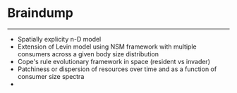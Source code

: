 # Braindump

---

* Spatially explicity n-D model  
* Extension of Levin model using NSM framework with multiple consumers across a given body size distribution  
* Cope's rule evolutionary framework in space (resident vs invader)  
* Patchiness or dispersion of resources over time and as a function of consumer size spectra  
* 
